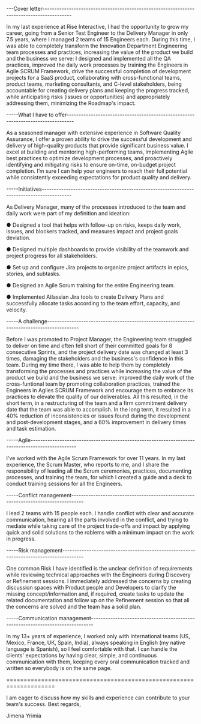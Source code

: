 ---Cover letter------------------------------------------------------------------------------------------

In my last experience at Rise Interactive, I had the opportunity to grow my career, going from a Senior Test Engineer to the Delivery Manager in only 7.5 years, where I managed 2 teams of 15 Engineers each. During this time, I was able to completely transform the Innovation Department Engineering team processes and practices, increasing the value of the product we build and the business we serve: I designed and implemented all the QA practices, improved the daily work processes by training the Engineers in Agile SCRUM Framework, drive the successful completion of development projects for a SaaS product, collaborating with cross-functional teams, product teams, marketing consultants, and C-level stakeholders, being accountable for creating delivery plans and keeping the progress tracked, while anticipating risks (issues or opportunities) and appropriately addressing them, minimizing the Roadmap's impact.


-----What I have to offer---------------------------------------------------------------------------------

As a seasoned manager with extensive experience in Software Quality Assurance, I offer a proven ability to drive the successful development and delivery of high-quality products that provide significant business value. I excel at building and mentoring high-performing teams, implementing Agile best practices to optimize development processes, and proactively identifying and mitigating risks to ensure on-time, on-budget project completion. I’m sure I can help your engineers to reach their full potential while consistently exceeding expectations for product quality and delivery.


-----Initiatives------------------------------------------------------------------------------------------

As Delivery Manager, many of the processes introduced to the team and daily work were part of my definition and ideation:

● Designed a tool that helps with follow-up on risks, keeps daily work, issues, and blockers tracked, and measures impact and project goals deviation.

● Designed multiple dashboards to provide visibility of the teamwork and project progress for all stakeholders.

● Set up and configure Jira projects to organize project artifacts in epics, stories, and subtasks.

● Designed an Agile Scrum training for the entire Engineering team.

● Implemented Atlassian Jira tools to create Delivery Plans and successfully allocate tasks according to the team effort, capacity, and velocity.


-----A challenge-------------------------------------------------------------------------------------------

Before I was promoted to Project Manager, the Engineering team struggled to deliver on time and often fell short of their committed goals for 8 consecutive Sprints, and the project delivery date was changed at least 3 times, damaging the stakeholders and the business's confidence in this team. During my time there, I was able to help them by completely transforming the processes and practices while increasing the value of the product we build and the business we serve: improved the daily work of the cross-funtional team by promoting collaboration practices, trained the Engineers in Agiles SCRUM Framework and encourage them to embrace its practices to elevate the quality of our deliverables. All this resulted, in the short term, in a restructuring of the team and a firm commitment delivery date that the team was able to accomplish. In the long term, it resulted in a 40% reduction of inconsistencies or issues found during the development and post-development stages, and a 60% improvement in delivery times and task estimation.


-----Agile-------------------------------------------------------------------------------------------------

I've worked with the Agile Scrum Framework for over 11 years. In my last experience, the Scrum Master, who reports to me, and I share the responsibility of leading all the Scrum ceremonies, practices, documenting processes, and training the team, for which I created a guide and a deck to conduct training sessions for all the Engineers.


-----Conflict management-----------------------------------------------------------------------------------

I lead 2 teams with 15 people each. I handle conflict with clear and accurate communication, hearing all the parts involved in the conflict, and trying to mediate while taking care of the project trade-offs and impact by applying quick and solid solutions to the roblems with a minimum impact on the work in progress.


-----Risk management---------------------------------------------------------------------------------------

One common Risk I have identified is the unclear definition of requirements while reviewing technical approaches with the Engineers during Discovery or Refinement sessions. I immediately addressed the concerns by creating discussion spaces with Product people and Developers to clarify the missing concept/information and, if required, create tasks to update the related documentation and follow up on the Refinement session so that all the concerns are solved and the team has a solid plan.


-----Communication management-------------------------------------------------------------------------------

In my 13+ years of experience, I worked only with International teams (US, Mexico, France, UK, Spain, India), always speaking in English (my native language is Spanish), so I feel comfortable with that. I can handle the clients' expectations by having clear, simple, and continuous communication with them, keeping every oral communication tracked and written so everybody is on the same page.


====================================================================

I am eager to discuss how my skills and experience can contribute to your team's success.
Best regards,

Jimena Yrimia
